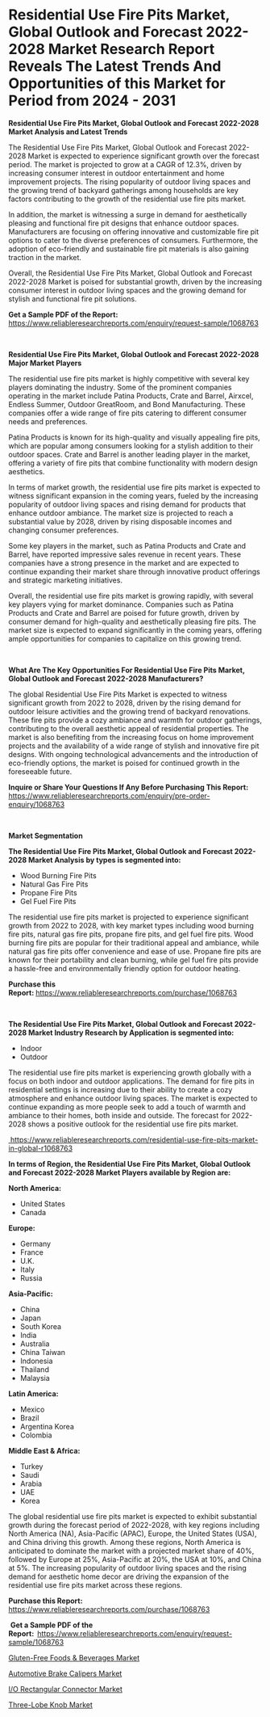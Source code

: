 <p><h1>Residential Use Fire Pits Market, Global Outlook and Forecast 2022-2028 Market Research Report Reveals The Latest Trends And Opportunities of this Market for Period from 2024 - 2031</h1></p><p><strong>Residential Use Fire Pits Market, Global Outlook and Forecast 2022-2028 Market Analysis and Latest Trends</strong></p>
<p><p>The Residential Use Fire Pits Market, Global Outlook and Forecast 2022-2028 Market is expected to experience significant growth over the forecast period. The market is projected to grow at a CAGR of 12.3%, driven by increasing consumer interest in outdoor entertainment and home improvement projects. The rising popularity of outdoor living spaces and the growing trend of backyard gatherings among households are key factors contributing to the growth of the residential use fire pits market.</p><p>In addition, the market is witnessing a surge in demand for aesthetically pleasing and functional fire pit designs that enhance outdoor spaces. Manufacturers are focusing on offering innovative and customizable fire pit options to cater to the diverse preferences of consumers. Furthermore, the adoption of eco-friendly and sustainable fire pit materials is also gaining traction in the market.</p><p>Overall, the Residential Use Fire Pits Market, Global Outlook and Forecast 2022-2028 Market is poised for substantial growth, driven by the increasing consumer interest in outdoor living spaces and the growing demand for stylish and functional fire pit solutions.</p></p>
<p><strong>Get a Sample PDF of the Report:&nbsp;</strong> <a href="https://www.reliableresearchreports.com/enquiry/request-sample/1068763">https://www.reliableresearchreports.com/enquiry/request-sample/1068763</a></p>
<p>&nbsp;</p>
<p><strong>Residential Use Fire Pits Market, Global Outlook and Forecast 2022-2028 Major Market Players</strong></p>
<p><p>The residential use fire pits market is highly competitive with several key players dominating the industry. Some of the prominent companies operating in the market include Patina Products, Crate and Barrel, Airxcel, Endless Summer, Outdoor GreatRoom, and Bond Manufacturing. These companies offer a wide range of fire pits catering to different consumer needs and preferences.</p><p>Patina Products is known for its high-quality and visually appealing fire pits, which are popular among consumers looking for a stylish addition to their outdoor spaces. Crate and Barrel is another leading player in the market, offering a variety of fire pits that combine functionality with modern design aesthetics.</p><p>In terms of market growth, the residential use fire pits market is expected to witness significant expansion in the coming years, fueled by the increasing popularity of outdoor living spaces and rising demand for products that enhance outdoor ambiance. The market size is projected to reach a substantial value by 2028, driven by rising disposable incomes and changing consumer preferences.</p><p>Some key players in the market, such as Patina Products and Crate and Barrel, have reported impressive sales revenue in recent years. These companies have a strong presence in the market and are expected to continue expanding their market share through innovative product offerings and strategic marketing initiatives.</p><p>Overall, the residential use fire pits market is growing rapidly, with several key players vying for market dominance. Companies such as Patina Products and Crate and Barrel are poised for future growth, driven by consumer demand for high-quality and aesthetically pleasing fire pits. The market size is expected to expand significantly in the coming years, offering ample opportunities for companies to capitalize on this growing trend.</p></p>
<p>&nbsp;</p>
<p><strong>What Are The Key Opportunities For Residential Use Fire Pits Market, Global Outlook and Forecast 2022-2028 Manufacturers?</strong></p>
<p><p>The global Residential Use Fire Pits Market is expected to witness significant growth from 2022 to 2028, driven by the rising demand for outdoor leisure activities and the growing trend of backyard renovations. These fire pits provide a cozy ambiance and warmth for outdoor gatherings, contributing to the overall aesthetic appeal of residential properties. The market is also benefiting from the increasing focus on home improvement projects and the availability of a wide range of stylish and innovative fire pit designs. With ongoing technological advancements and the introduction of eco-friendly options, the market is poised for continued growth in the foreseeable future.</p></p>
<p><strong>Inquire or Share Your Questions If Any Before Purchasing This Report:</strong> <a href="https://www.reliableresearchreports.com/enquiry/pre-order-enquiry/1068763">https://www.reliableresearchreports.com/enquiry/pre-order-enquiry/1068763</a></p>
<p>&nbsp;</p>
<p><strong>Market Segmentation</strong></p>
<p><strong>The Residential Use Fire Pits Market, Global Outlook and Forecast 2022-2028 Market Analysis by types is segmented into:</strong></p>
<p><ul><li>Wood Burning Fire Pits</li><li>Natural Gas Fire Pits</li><li>Propane Fire Pits</li><li>Gel Fuel Fire Pits</li></ul></p>
<p><p>The residential use fire pits market is projected to experience significant growth from 2022 to 2028, with key market types including wood burning fire pits, natural gas fire pits, propane fire pits, and gel fuel fire pits. Wood burning fire pits are popular for their traditional appeal and ambiance, while natural gas fire pits offer convenience and ease of use. Propane fire pits are known for their portability and clean burning, while gel fuel fire pits provide a hassle-free and environmentally friendly option for outdoor heating.</p></p>
<p><strong>Purchase this Report:&nbsp;</strong><a href="https://www.reliableresearchreports.com/purchase/1068763">https://www.reliableresearchreports.com/purchase/1068763</a></p>
<p>&nbsp;</p>
<p><strong>The Residential Use Fire Pits Market, Global Outlook and Forecast 2022-2028 Market Industry Research by Application is segmented into:</strong></p>
<p><ul><li>Indoor</li><li>Outdoor</li></ul></p>
<p><p>The residential use fire pits market is experiencing growth globally with a focus on both indoor and outdoor applications. The demand for fire pits in residential settings is increasing due to their ability to create a cozy atmosphere and enhance outdoor living spaces. The market is expected to continue expanding as more people seek to add a touch of warmth and ambiance to their homes, both inside and outside. The forecast for 2022-2028 shows a positive outlook for the residential use fire pits market.</p></p>
<p><a href="https://www.reliableresearchreports.com/residential-use-fire-pits-market-in-global-r1068763">&nbsp;https://www.reliableresearchreports.com/residential-use-fire-pits-market-in-global-r1068763</a></p>
<p><strong>In terms of Region, the Residential Use Fire Pits Market, Global Outlook and Forecast 2022-2028 Market Players available by Region are:</strong></p>
<p>
    <p> <strong> North America: </strong>
        <ul>
            <li>United States</li>
            <li>Canada</li>
        </ul>
        </p> 
    <p> <strong> Europe: </strong>
        <ul>
            <li>Germany</li>
            <li>France</li>
            <li>U.K.</li>
            <li>Italy</li>
            <li>Russia</li>
        </ul>
        </p> 
    <p> <strong> Asia-Pacific: </strong>
        <ul>
            <li>China</li>
            <li>Japan</li>
            <li>South Korea</li>
            <li>India</li>
            <li>Australia</li>
            <li>China Taiwan</li>
            <li>Indonesia</li>
            <li>Thailand</li>
            <li>Malaysia</li>
        </ul>
        </p> 
    <p> <strong> Latin America: </strong>
        <ul>
            <li>Mexico</li>
            <li>Brazil</li>
            <li>Argentina Korea</li>
            <li>Colombia</li>
        </ul>
        </p> 
    <p> <strong> Middle East & Africa: </strong>
        <ul>
            <li>Turkey</li>
            <li>Saudi</li>
            <li>Arabia</li>
            <li>UAE</li>
            <li>Korea</li>
        </ul>
    </p>
    </p>
<p><p>The global residential use fire pits market is expected to exhibit substantial growth during the forecast period of 2022-2028, with key regions including North America (NA), Asia-Pacific (APAC), Europe, the United States (USA), and China driving this growth. Among these regions, North America is anticipated to dominate the market with a projected market share of 40%, followed by Europe at 25%, Asia-Pacific at 20%, the USA at 10%, and China at 5%. The increasing popularity of outdoor living spaces and the rising demand for aesthetic home decor are driving the expansion of the residential use fire pits market across these regions.</p></p>
<p><strong>Purchase this Report: </strong><a href="https://www.reliableresearchreports.com/purchase/1068763">https://www.reliableresearchreports.com/purchase/1068763</a></p>
<p>&nbsp;<strong>Get a Sample PDF of the Report:&nbsp;&nbsp;</strong><a href="https://www.reliableresearchreports.com/enquiry/request-sample/1068763">https://www.reliableresearchreports.com/enquiry/request-sample/1068763</a></p>
<p><strong></strong></p>
<p><p><a href="https://github.com/jakobeblake56/Market-Research-Report-List-1/blob/main/gluten-free-foods-beverages-market.md">Gluten-Free Foods & Beverages Market</a></p><p><a href="https://github.com/verajwilson971/Market-Research-Report-List-1/blob/main/automotive-brake-calipers-market.md">Automotive Brake Calipers Market</a></p><p><a href="https://medium.com/@emma.white454357/i-o-rectangular-connector-market-forecasts-market-trends-and-impact-analysis-2024-2031-7a67457853e9">I/O Rectangular Connector Market</a></p><p><a href="https://medium.com/@daveblock38/global-three-lobe-knob-market-opportunities-and-forecast-for-period-from-2024-to-2031-99df90df663c">Three-Lobe Knob Market</a></p></p>